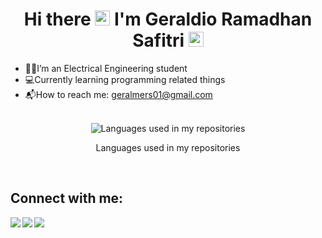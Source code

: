 <h1 align="center">Hi there <img src="https://media.giphy.com/media/hvRJCLFzcasrR4ia7z/giphy.gif" width="24px"> I'm Geraldio Ramadhan Safitri <img src="https://media.giphy.com/media/hvRJCLFzcasrR4ia7z/giphy.gif" width="24px"></h1>

- :man_technologist:I’m an Electrical Engineering student
- :computer:Currently learning programming related things
- :mailbox_with_mail:How to reach me: geralmers01@gmail.com
<br/>

<div align="center">
  <img src="https://github-readme-stats.vercel.app/api/top-langs/?username=geraldioeres&layout=compact&hide_title=1&card_width=300" alt="Languages used in my repositories" />
  <p>Languages used in my repositories</p>
</div>

<br/>

## Connect with me:

[<img align="left" src="https://img.shields.io/badge/LinkedIn-0e76a8?style=flat&logo=linkedin&labelColor=blue" />][LinkedIn]
[<img align="left" src="https://img.shields.io/badge/Instagram-e4405f?style=flat&logo=Instagram&logoColor=white" />][Instagram]
[<img align="left" src="https://img.shields.io/badge/Telegram-0088cc?style=flat&logo=Telegram&logoColor=white" />][Telegram]

[LinkedIn]: https://www.linkedin.com/in/geraldiors
[Instagram]: https://www.instagram.com/geraldio_rs
[Telegram]: https://t.me/geraldio_rs

